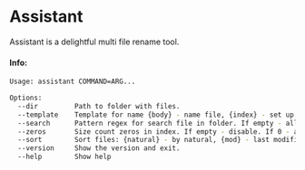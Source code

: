 Assistant
===================

Assistant is a delightful multi file rename tool.

#### Info:

```bash
Usage: assistant COMMAND=ARG...

Options:
  --dir         Path to folder with files.
  --template    Template for name {body} - name file, {index} - set up index
  --search      Pattern regex for search file in folder. If empty - all.
  --zeros       Size count zeros in index. If empty - disable. If 0 - auto.
  --sort        Sort files: {natural} - by natural, {mod} - last modification
  --version     Show the version and exit.
  --help        Show help
```